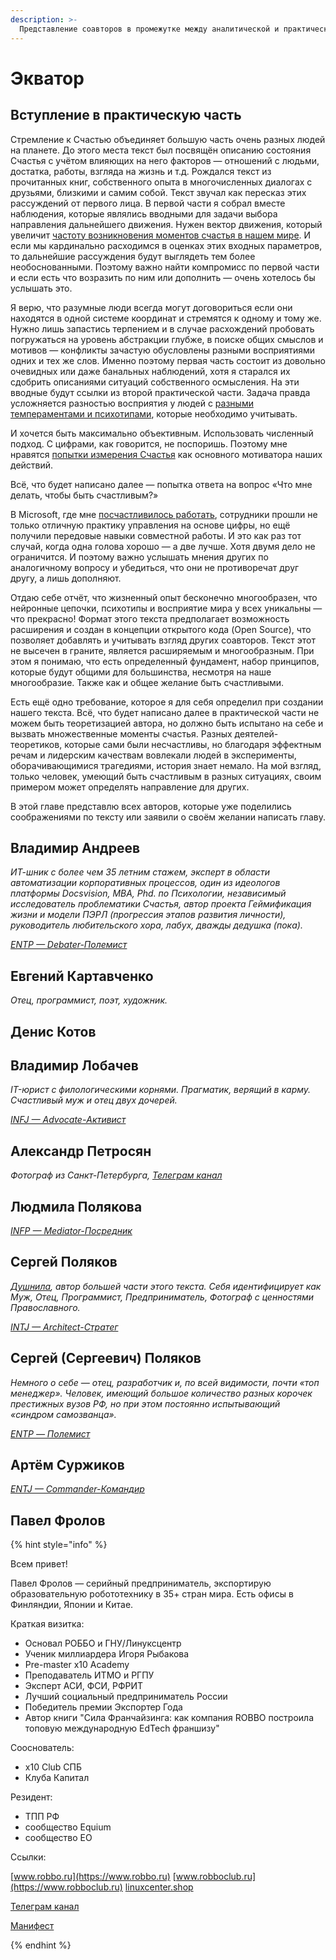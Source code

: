 ```yaml
---
description: >-
  Представление соавторов в промежутке между аналитической и практической частью Текста.
---
```


# Экватор

## Вступление в практическую часть

Стремление к Счастью объединяет большую часть очень разных людей на планете. До этого места текст был посвящён описанию состояния Счастья с учётом влияющих на него факторов — отношений с людьми, достатка, работы, взгляда на жизнь и т.д. Рождался текст из прочитанных книг, собственного опыта в многочисленных диалогах с друзьями, близкими и самим собой. Текст звучал как пересказ этих рассуждений от первого лица. В первой части я собрал вместе наблюдения, которые являлись вводными для задачи выбора направления дальнейшего движения. Нужен вектор движения, который увеличит [частоту возникновения моментов счастья в нашем мире](../analysis/schaste-kak-smysl-zhizni.md#moments_of_happiness). И если мы кардинально расходимся в оценках этих входных параметров, то дальнейшие рассуждения будут выглядеть тем более необоснованными. Поэтому важно найти компромисс по первой части и если есть что возразить по ним или дополнить — очень хотелось бы услышать это.

Я верю, что разумные люди всегда могут договориться если они находятся в одной системе координат и стремятся к одному и тому же. Нужно лишь запастись терпением и в случае расхождений пробовать погружаться на уровень абстракции глубже, в поиске общих смыслов и мотивов — конфликты зачастую обусловлены разными восприятиями одних и тех же слов. Именно поэтому первая часть состоит из довольно очевидных или даже банальных наблюдений, хотя я старался их сдобрить описаниями ситуаций собственного осмысления. На эти вводные будут ссылки из второй практической части. Задача правда усложняется разностью восприятия у людей с [разными темпераментами и психотипами](../analysis/sledovanie-prizvaniyu.md#mbti_personalities), которые необходимо учитывать.

И хочется быть максимально объективным. Использовать численный подход. С цифрами, как говорится, не поспоришь. Поэтому мне нравятся [попытки измерения Счастья](../analysis/schaste-kak-smysl-zhizni.md#happiness_model) как основного мотиватора наших действий.

Всё, что будет написано далее — попытка ответа на вопрос «Что мне делать, чтобы быть счастливым?»

В Microsoft, где мне [посчастливилось работать](../analysis/sledovanie-prizvaniyu.md#dream_job_checklist), сотрудники прошли не только отличную практику управления на основе цифры, но ещё получили передовые навыки совместной работы. И это как раз тот случай, когда одна голова хорошо — а две лучше. Хотя двумя дело не ограничится. И поэтому важно услышать мнения других по аналогичному вопросу и убедиться, что они не противоречат друг другу, а лишь дополняют.

Отдаю себе отчёт, что жизненный опыт бесконечно многообразен, что нейронные цепочки, психотипы и восприятие мира у всех уникальны — что прекрасно! Формат этого текста предполагает возможность расширения и создан в концепции открытого кода (Open Source), что позволяет добавлять и учитывать взгляд других соавторов. Текст этот не высечен в граните, является расширяемым и многообразным. При этом я понимаю, что есть определенный фундамент, набор принципов, которые будут общими для большинства, несмотря на наше многообразие. Также как и общее желание быть счастливыми.

Есть ещё одно требование, которое я для себя определил при создании нашего текста. Всё, что будет написано далее в практической части не можем быть теоретизацией автора, но должно быть испытано на себе и вызвать множественные моменты счастья. Разных деятелей-теоретиков, которые сами были несчастливы, но благодаря эффектным речам и лидерским качествам вовлекали людей в эксперименты, оборачивающимися трагедиями, история знает немало. На мой взгляд, только человек, умеющий быть счастливым в разных ситуациях, своим примером может определять направление для других.

В этой главе представлю всех авторов, которые уже поделились соображениями по тексту или заявили о своём желании написать главу.

## Владимир Андреев <a href="#andreevvs" id="andreevvs"></a>

_ИТ-шник с более чем 35 летним стажем, эксперт в области автоматизации корпоративных процессов, один из идеологов платформы Docsvision, MBA, Phd. по Психологии, независимый исследователь проблематики Счастья, автор проекта Геймификация жизни и модели ПЭРЛ (прогрессия этапов развития личности), руководитель любительского хора, лабух, дважды дедушка (пока)._

_[ENTP — Debater-Полемист](https://www.16personalities.com/entp-personality)_

## Евгений Картавченко <a href="#onegin" id="onegin"></a>

_Отец, программист, поэт, художник._

## Денис Котов <a href="#deniskotovbukvoed" id="deniskotovbukvoed"></a>

## Владимир Лобачев <a href="#lobachev" id="lobachev"></a>

_IT-юрист с филологическими корнями. Прагматик, верящий в карму. Счастливый муж и отец двух дочерей._

_[INFJ — Advocate-Активист](https://www.16personalities.com/ru/lichnost-infj)_

## Александр Петросян <a href="#alexander_petrosyan" id="alexander_petrosyan"></a>

_Фотограф из Санкт-Петербурга, [Телеграм канал](https://t.me/petrosphotos)_

## Людмила Полякова <a href="#liu_la" id="liu_la"></a>

_[INFP — Mediator-Посредник](https://www.16personalities.com/profiles/4a8ab05d8df23)_

## Сергей Поляков <a href="#serpo" id="serpo"></a>

_[Душнила](../README.md#introduction), автор большей части этого текста. Себя идентифицирует как Муж, Отец, Программист, Предприниматель, Фотограф с ценностями Православного._

_[INTJ — Architect-Стратег](https://www.16personalities.com/profiles/588b2e7c12189)_

## Сергей (Сергеевич) Поляков <a href="#zpss" id="zpss"></a>

_Немного о себе — отец, разработчик и, по всей видимости, почти «топ менеджер». Человек, имеющий большое количество разных корочек престижных вузов РФ, но при этом постоянно испытывающий «синдром самозванца»._

_[ENTP — Полемист](https://www.16personalities.com/profiles/d66aeb0678e0d)_

## Артём Суржиков <a href="#dark_mind" id="dark_mind"></a>

_[ENTJ — Commander-Командир](https://www.16personalities.com/profiles/entj-a/m/5ow1aqnet)_

## Павел Фролов <a href="#pavelfrolov" id="pavelfrolov"></a>

{% hint style="info" %}

Всем привет!

Павел Фролов — серийный предприниматель, экспортирую образовательную робототехнику в 35+ стран мира. Есть офисы в Финляндии, Японии и Китае.

Краткая визитка:

- Основал РОББО и ГНУ/Линуксцентр
- Ученик миллиардера Игоря Рыбакова
- Pre-master x10 Academy
- Преподаватель ИТМО и РГПУ
- Эксперт АСИ, ФСИ, РФРИТ
- Лучший социальный предприниматель России
- Победитель премии Экспортер Года
- Автор книги "Сила Франчайзинга: как компания ROBBO построила топовую международную EdTech франшизу"

Сооснователь:

- x10 Club СПБ
- Клуба Капитал

Резидент:

- ТПП РФ
- сообщество Equium
- сообщество EO

Ссылки:

[www.robbo.ru](https://www.robbo.ru)
[www.robboclub.ru](https://www.robboclub.ru)
[linuxcenter.shop](https://linuxcenter.shop)

[Телеграм канал](https://t.me/PavelFrolovX10)

[Манифест](https://www.robbo.ru/manifesto)

{% endhint %}
